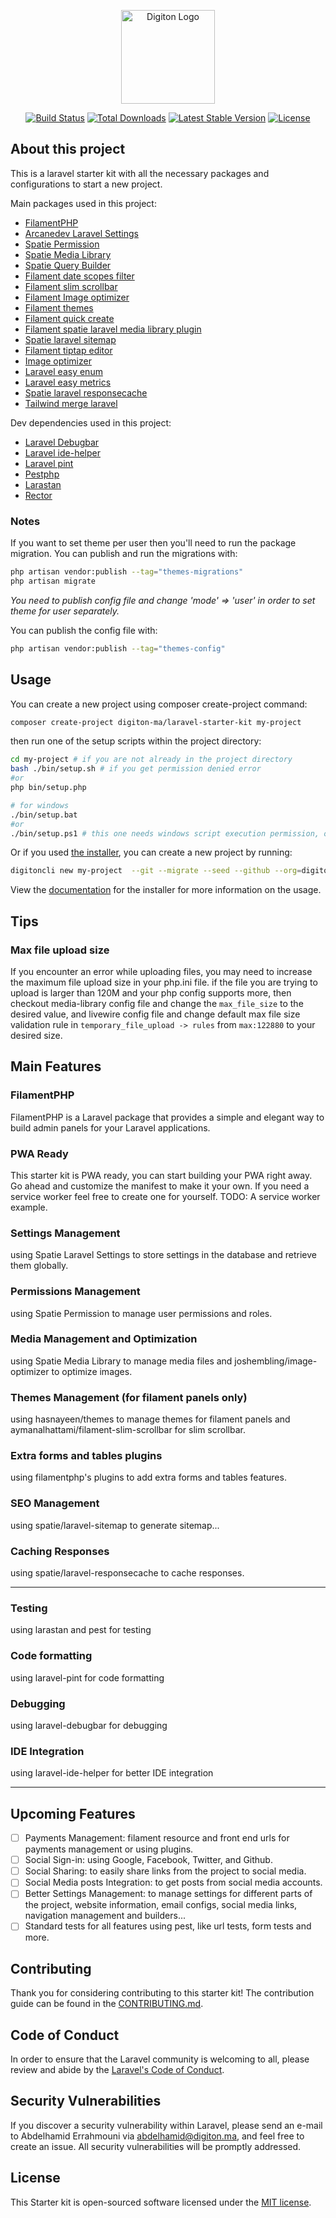 <p align="center">
    <a href="https://digiton.ma" target="_blank">
        <img src="https://avatars.githubusercontent.com/u/108480560?s=200&v=4" width="150" alt="Digiton Logo">
    </a>
</p>

<p align="center">
<a href="https://github.com/digiton-ma/laravel-starter-kit/actions"><img src="https://github.com/digiton-ma/laravel-starter-kit/workflows/run-tests/badge.svg" alt="Build Status"></a>
<a href="https://packagist.org/packages/digiton-ma/laravel-starter-kit"><img src="https://img.shields.io/packagist/dt/digiton-ma/laravel-starter-kit" alt="Total Downloads"></a>
<a href="https://packagist.org/packages/digiton-ma/laravel-starter-kit"><img src="https://img.shields.io/packagist/v/digiton-ma/laravel-starter-kit" alt="Latest Stable Version"></a>
<a href="https://packagist.org/packages/digiton-ma/laravel-starter-kit"><img src="https://img.shields.io/packagist/l/digiton-ma/laravel-starter-kit" alt="License"></a>
</p>

## About this project

This is a laravel starter kit with all the necessary packages and configurations to start a new project.

Main packages used in this project:
- [FilamentPHP](https://filamentphp.com)
- [Arcanedev Laravel Settings](https://github.com/ARCANEDEV/LaravelSettings)
- [Spatie Permission](https://spatie.be/docs/laravel-permission/v6/introduction)
- [Spatie Media Library](https://spatie.be/docs/laravel-medialibrary/v11/introduction)
- [Spatie Query Builder](https://spatie.be/docs/laravel-query-builder/v5/introduction)
- [Filament date scopes filter](https://github.com/aymanalhattami/filament-date-scopes-filter)
- [Filament slim scrollbar](https://github.com/aymanalhattami/filament-slim-scrollbar)
- [Filament Image optimizer](https://github.com/joshembling/image-optimizer)
- [Filament themes](https://github.com/hasnayeen/themes)
- [Filament quick create](https://github.com/awcodes/filament-quick-create)
- [Filament spatie laravel media library plugin](https://github.com/filamentphp/spatie-laravel-media-library-plugin)
- [Spatie laravel sitemap](https://github.com/spatie/laravel-sitemap)
- [Filament tiptap editor](https://github.com/awcodes/filament-tiptap-editor)
- [Image optimizer](https://github.com/joshembling/image-optimizer)
- [Laravel easy enum](https://github.com/sakanjo/laravel-easy-enum)
- [Laravel easy metrics](https://github.com/sakanjo/laravel-easy-metrics)
- [Spatie laravel responsecache](https://github.com/spatie/laravel-responsecache)
- [Tailwind merge laravel](https://github.com/gehrisandro/tailwind-merge-laravel)

Dev dependencies used in this project:
- [Laravel Debugbar](https://github.com/barryvdh/laravel-debugbar)
- [Laravel ide-helper](https://github.com/barryvdh/laravel-ide-helper)
- [Laravel pint](https://laravel.com/docs/11.x/pint)
- [Pestphp](https://pestphp.com/)
- [Larastan](https://github.com/larastan/larastan)
- [Rector](https://github.com/rectorphp/rector)

### Notes
If you want to set theme per user then you'll need to run the package migration. You can publish and run the migrations with:

```bash
php artisan vendor:publish --tag="themes-migrations"
php artisan migrate
```
_You need to publish config file and change 'mode' => 'user' in order to set theme for user separately._

You can publish the config file with:
```bash
php artisan vendor:publish --tag="themes-config"
```

## Usage
You can create a new project using composer create-project command:

```bash
composer create-project digiton-ma/laravel-starter-kit my-project
```
then run one of the setup scripts within the project directory:

```bash
cd my-project # if you are not already in the project directory
bash ./bin/setup.sh # if you get permission denied error
#or
php bin/setup.php

# for windows
./bin/setup.bat
#or
./bin/setup.ps1 # this one needs windows script execution permission, open powershell as admin and run this command: Set-ExecutionPolicy RemoteSigned
```

Or if you used [the installer](https://github.com/digiton-ma/installer), you can create a new project by running:

```bash
digitoncli new my-project  --git --migrate --seed --github --org=digiton-ma
```
View the [documentation](https://github.com/digiton-ma/installer) for the installer for more information on the usage.

## Tips

### Max file upload size
If you encounter an error while uploading files, you may need to increase the maximum file upload size in your php.ini file.
if the file you are trying to upload is larger than 120M and your php config supports more, 
then checkout media-library config file and change the `max_file_size` to the desired value,
and livewire config file and change default max file size validation rule in `temporary_file_upload -> rules` 
from `max:122880` to your desired size.

## Main Features

### FilamentPHP
FilamentPHP is a Laravel package that provides a simple and elegant way to build admin panels for your Laravel applications.

### PWA Ready
This starter kit is PWA ready, you can start building your PWA right away. 
Go ahead and customize the manifest to make it your own. 
If you need a service worker feel free to create one for yourself.
TODO: A service worker example.

### Settings Management
using Spatie Laravel Settings to store settings in the database and retrieve them globally.

### Permissions Management
using Spatie Permission to manage user permissions and roles.

### Media Management and Optimization
using Spatie Media Library to manage media files and joshembling/image-optimizer to optimize images.

### Themes Management (for filament panels only)
using hasnayeen/themes to manage themes for filament panels and aymanalhattami/filament-slim-scrollbar for slim scrollbar.

### Extra forms and tables plugins
using filamentphp's plugins to add extra forms and tables features.

### SEO Management
using spatie/laravel-sitemap to generate sitemap...

### Caching Responses
using spatie/laravel-responsecache to cache responses.

---

### Testing
using larastan and pest for testing

### Code formatting
using laravel-pint for code formatting

### Debugging
using laravel-debugbar for debugging

### IDE Integration
using laravel-ide-helper for better IDE integration

---

## Upcoming Features
- [ ] Payments Management: filament resource and front end urls for payments management or using plugins.
- [ ] Social Sign-in: using Google, Facebook, Twitter, and Github.
- [ ] Social Sharing: to easily share links from the project to social media.
- [ ] Social Media posts Integration: to get posts from social media accounts.
- [ ] Better Settings Management: to manage settings for different parts of the project, website information, email configs, social media links, navigation management and builders...
- [ ] Standard tests for all features using pest, like url tests, form tests and more.

## Contributing

Thank you for considering contributing to this starter kit! The contribution guide can be found in the [CONTRIBUTING.md](.github/CONTRIBUTING.md).

## Code of Conduct

In order to ensure that the Laravel community is welcoming to all, please review and abide by the [Laravel's Code of Conduct](https://laravel.com/docs/contributions#code-of-conduct).

## Security Vulnerabilities

If you discover a security vulnerability within Laravel, please send an e-mail to Abdelhamid Errahmouni via [abdelhamid@digiton.ma](mailto:abdelhamid@digiton.ma), and feel free to create an issue. All security vulnerabilities will be promptly addressed.

## License

This Starter kit is open-sourced software licensed under the [MIT license](https://opensource.org/licenses/MIT).
